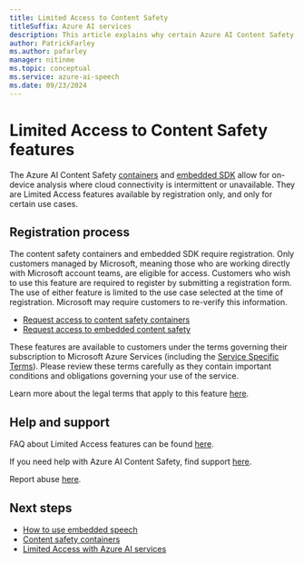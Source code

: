 ```yaml
---
title: Limited Access to Content Safety
titleSuffix: Azure AI services
description: This article explains why certain Azure AI Content Safety features are available as limited access, and how to request access.
author: PatrickFarley
ms.author: pafarley
manager: nitinme
ms.topic: conceptual
ms.service: azure-ai-speech
ms.date: 09/23/2024
---
```


# Limited Access to Content Safety features

The Azure AI Content Safety [containers](./how-to/containers/container-overview.md) and [embedded SDK](./how-to/embedded-content-safety.md) allow for on-device analysis where cloud connectivity is intermittent or unavailable. They are Limited Access features available by registration only, and only for certain use cases.

## Registration process

The content safety containers and embedded SDK require registration. Only customers managed by Microsoft, meaning those who are working directly with Microsoft account teams, are eligible for access. Customers who wish to use this feature are required to register by submitting a registration form. The use of either feature is limited to the use case selected at the time of registration. Microsoft may require customers to re-verify this information.
- [Request access to content safety containers](https://aka.ms/csdisconnectedcontainers)
- [Request access to embedded content safety](https://aka.ms/aacs-embedded-application)

These features are available to customers under the terms governing their subscription to Microsoft Azure Services (including the [Service Specific Terms](https://go.microsoft.com/fwlink/?linkid=2018760)). Please review these terms carefully as they contain important conditions and obligations governing your use of the service.

Learn more about the legal terms that apply to this feature [here](https://azure.microsoft.com/support/legal/).

## Help and support

FAQ about Limited Access features can be found [here](/azure/ai-services/cognitive-services-limited-access).

If you need help with Azure AI Content Safety, find support [here](/azure/ai-services/cognitive-services-support-options).

Report abuse [here](https://aka.ms/reportabuse).

## Next steps

* [How to use embedded speech](/azure/ai-services/content-safety/how-to/embedded-content-safety)
* [Content safety containers](./how-to/containers/container-overview.md)
* [Limited Access with Azure AI services](/azure/ai-services/cognitive-services-limited-access)
